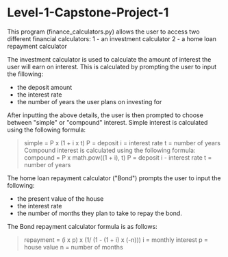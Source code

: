 # Level-1-Capstone-Project-1

This program (finance_calculators.py) allows the user to access two different financial calculators:
1 - an investment calculator
2 - a home loan repayment calculator

The investment calculator is used to calculate the amount of interest the user will earn on interest.
This is calculated by prompting the user to input the fillowing:
- the deposit amount
- the interest rate
- the number of years the user plans on investing for

After inputting the above details, the user is then prompted to choose between "simple" or "compound" interest.
Simple interest is calculated using the following formula:
> simple = P x (1 + i x t)
> P = deposit
> i = interest rate
> t = number of years
Compound interest is calculated using the following formula:
> compound = P x math.pow((1 + i), t)
> P = deposit
> i - interest rate
> t = number of years

The home loan repayment calculator ("Bond") prompts the user to input the following:
- the present value of the house
- the interest rate
- the number of months they plan to take to repay the bond.

The Bond repayment calculator formula is as follows:
> repayment = (i x p) x (1/ (1 - (1 + i) x (-n)))
> i = monthly interest
> p = house value
> n = number of months
